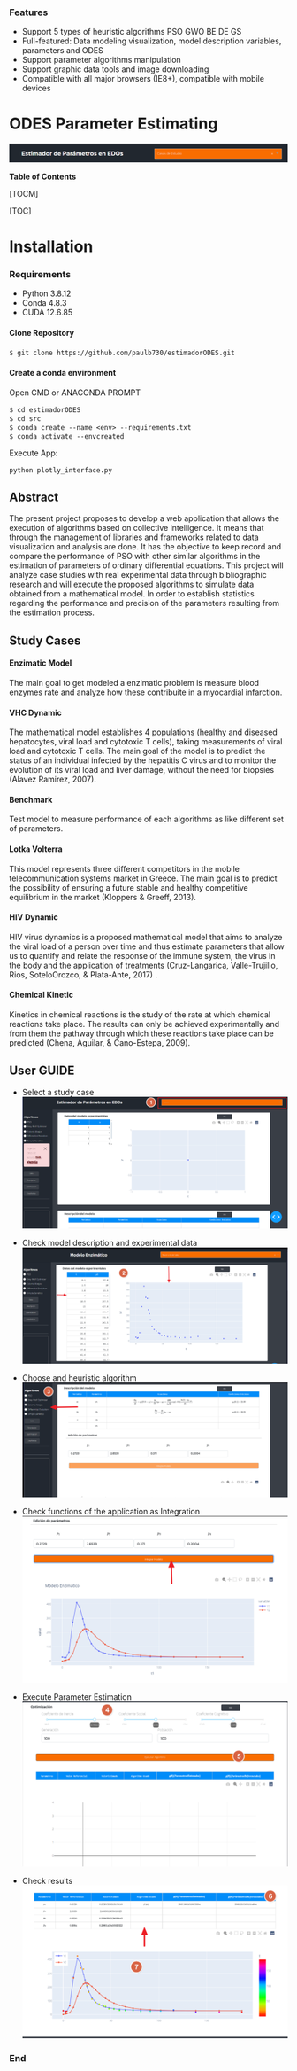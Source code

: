 ### Features

- Support 5 types of heuristic algorithms PSO GWO BE DE GS
- Full-featured: Data modeling visualization, model description variables, parameters and ODES
- Support parameter algorithms manipulation
- Support graphic data tools and image downloading
- Compatible with all major browsers (IE8+), compatible with mobile devices
# ODES Parameter Estimating

![](https://github.com/paulb730/estimadorODES/blob/main/Banner.png?raw=true)

**Table of Contents**

[TOCM]

[TOC]

# Installation
### Requirements
- Python 3.8.12
- Conda 4.8.3
- CUDA  12.6.85


#### Clone Repository

`$ git clone https://github.com/paulb730/estimadorODES.git `

#### Create a conda environment 

Open CMD or ANACONDA PROMPT

    $ cd estimadorODES
	$ cd src
	$ conda create --name <env> --requirements.txt 
    $ conda activate --envcreated

Execute App:

    python plotly_interface.py
## Abstract
The present project proposes to develop a web application that allows the
execution of algorithms based on collective intelligence. It means that through the management of libraries and frameworks related to data visualization and analysis are done. It has the objective to keep record and compare the performance of PSO with other similar algorithms in the estimation of parameters of ordinary differential equations. This project will analyze case studies with real experimental data through bibliographic research and will execute the proposed algorithms to simulate data obtained from a mathematical model. In order to establish statistics regarding the performance and precision of the parameters resulting from the estimation
process.
## Study Cases
#### Enzimatic Model
The main goal to get modeled a enzimatic problem is measure blood enzymes rate and analyze how these contribuite in a myocardial infarction.
#### VHC Dynamic
The mathematical model establishes 4 populations (healthy and diseased hepatocytes, viral load and cytotoxic T cells), taking measurements of viral load and cytotoxic T cells.
The main goal of the model is to predict the status of an individual
infected by the hepatitis C virus and to monitor the evolution of its viral load and liver damage, without the need for biopsies (Alavez Ramirez, 2007).
#### Benchmark
Test model to measure performance of each algorithms as like different set of parameters.
#### Lotka Volterra
This model represents three different competitors in the mobile telecommunication systems market in Greece. The main goal is to predict the possibility of ensuring a future stable and healthy competitive equilibrium in the market (Kloppers & Greeff, 2013).
#### HIV Dynamic
HIV virus dynamics is a proposed mathematical model that aims to analyze the viral load of a person over time and thus estimate parameters that allow us to quantify and relate the response of the immune system, the virus in the body and the application of treatments (Cruz-Langarica, Valle-Trujillo, Rios, SoteloOrozco, & Plata-Ante, 2017) .
#### Chemical Kinetic
Kinetics in chemical reactions is the study of the rate at which chemical reactions take place. The results can only be achieved experimentally and from them the pathway through which these reactions take place can be predicted (Chena, Aguilar,
& Cano-Estepa, 2009).
## User GUIDE
- Select a study case
![](https://raw.githubusercontent.com/paulb730/estimadorODES/86f06d211199cb09b950f306a7192823864f067d/1st.png)

- Check model description and experimental data 
![](https://raw.githubusercontent.com/paulb730/estimadorODES/86f06d211199cb09b950f306a7192823864f067d/2.png)

- Choose and heuristic algorithm
![](https://raw.githubusercontent.com/paulb730/estimadorODES/86f06d211199cb09b950f306a7192823864f067d/3.png)

- Check functions of the application as Integration
![](https://raw.githubusercontent.com/paulb730/estimadorODES/86f06d211199cb09b950f306a7192823864f067d/4.png)

- Execute Parameter Estimation
![](https://raw.githubusercontent.com/paulb730/estimadorODES/86f06d211199cb09b950f306a7192823864f067d/5.png)

- Check results
![](https://raw.githubusercontent.com/paulb730/estimadorODES/86f06d211199cb09b950f306a7192823864f067d/67.png)

### End
